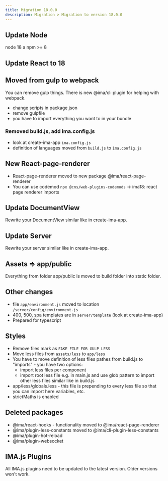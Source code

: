 ```yaml
---
title: Migration 18.0.0
description: Migration > Migration to version 18.0.0
---
```


## Update Node
node 18 a npm >= 8

## Update React to 18

## Moved from gulp to webpack
You can remove gulp things. There is new @ima/cli plugin for helping with webpack.
* change scripts in package.json
* remove gulpfile
* you have to import everything you want to in your bundle

### Removed build.js, add ima.config.js
* look at create-ima-app `ima.config.js`
* definition of languages moved from `build.js` to `ima.config.js`

## New React-page-renderer
* React-page-renderer moved to new package @ima/react-page-renderer
* You can use codemod `npx @cns/web-plugins-codemods` -> ima18: react page renderer imports

## Update DocumentView
Rewrite your DocumentView similar like in create-ima-app.

## Update Server
Rewrite your server similar like in create-ima-app.

## Assets => app/public
Everything from folder app/public is moved to build folder into static folder.

## Other changes
* file `app/environment.js` moved to location `/server/config/environment.js`
* 400, 500, spa templates are in `server/template` (look at create-ima-app)
* Prepared for typescript

## Styles
* Remove files mark as `FAKE FILE FOR GULP LESS`
* Move less files from `assets/less` to `app/less`
* You have to move definition of less files pathes from build.js to "imports" - you have two options:
  * import less files per component
  * import root less file e.g. in main.js and use glob pattern to import other less files similar like in build.js
* app/less/globals.less - this file is prepending to every less file so that you can import here variables, etc.
* strictMaths is enabled

## Deleted packages
* @ima/react-hooks - functionality moved to @ima/react-page-renderer
* @ima/plugin-less-constants moved to @ima/cli-plugin-less-constants
* @ima/plugin-hot-reload
* @ima/plugin-websocket

## IMA.js Plugins

All IMA.js plugins need to be updated to the latest version. Older versions won't work.
